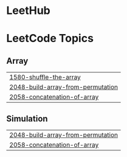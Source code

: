 # LeetHub
<!---LeetCode Topics Start-->
# LeetCode Topics
## Array
|  |
| ------- |
| [1580-shuffle-the-array](https://github.com/stefanbinoj/LeetHub/tree/master/1580-shuffle-the-array) |
| [2048-build-array-from-permutation](https://github.com/stefanbinoj/LeetHub/tree/master/2048-build-array-from-permutation) |
| [2058-concatenation-of-array](https://github.com/stefanbinoj/LeetHub/tree/master/2058-concatenation-of-array) |
## Simulation
|  |
| ------- |
| [2048-build-array-from-permutation](https://github.com/stefanbinoj/LeetHub/tree/master/2048-build-array-from-permutation) |
| [2058-concatenation-of-array](https://github.com/stefanbinoj/LeetHub/tree/master/2058-concatenation-of-array) |
<!---LeetCode Topics End-->
